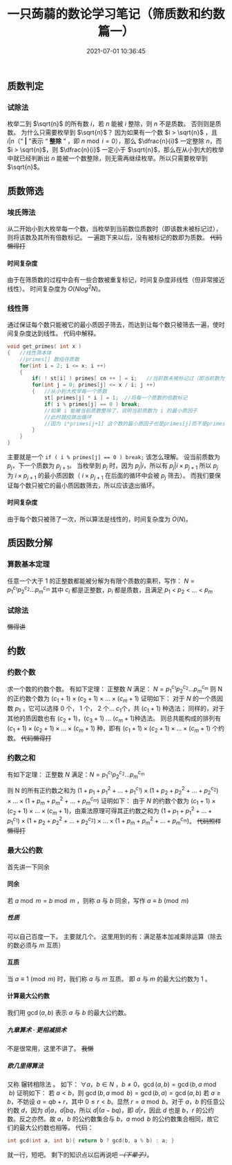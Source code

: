 ﻿---
title: 一只蒟蒻的数论学习笔记（筛质数和约数篇一）
date: 2021-07-01 10:36:45
tags:
- 数论
- c++
- 约数
- 质数
categories: Dumby的OI生涯
---
## 质数判定
### 试除法
枚举二到 $\sqrt{n}$ 的所有数 $i$，若 $n$ 能被 $i$ 整除，则 $n$ 不是质数。
否则则是质数。
为什么只需要枚举到 $\sqrt{n}$？<!--more-->
因为如果有一个数 $i > \sqrt{n}$ ，且 $i|n$（“ **|** ”表示 “ **整除** ” ，即 $n \bmod{i}=0$），那么 $\dfrac{n}{i}$ 一定整除 $n$，而 $i > \sqrt{n}$，则 $\dfrac{n}{i}$ 一定小于 $\sqrt{n}$，那么在从小到大的枚举中就已经判断出 $n$ 能被一个数整除，则无需再继续枚举。所以只需要枚举到 $\sqrt{n}$。
## 质数筛选
### 埃氏筛法
从二开始小到大枚举每一个数，当枚举到当前数位质数时（即该数未被标记过），则将该数及其所有倍数标记。
一遍跑下来以后，没有被标记的数即为质数。
~~代码懒得打~~
#### 时间复杂度
由于在筛质数的过程中会有一些合数被重复标记，时间复杂度非线性（但非常接近线性）。
时间复杂度为 $O \left ( N log^{2} N \right )$。
### 线性筛
通过保证每个数只能被它的最小质因子筛去，而达到让每个数只被筛去一遍，使时间复杂度达到线性。
代码中解释。
```cpp
void get_primes( int x ) 
{   //线性筛本体
	//primes[] 数组存质数
	for(int i = 2; i <= x; i ++) 
	{
		if( ! st[i] ) primes[ cn ++ ] = i;   //当前数未被标记过（即当前数为质数），将其标记
		for(int j = 0; primes[j] <= x / i; j ++) 
		{   //从小到大枚举每一个质数
			st[ primes[j] * i ] = 1;  //将每一个质数的倍数标记
			if( i % primes[j] == 0 ) break;   
			//如果 i 能被当前质数整除了，说明当前质数为 i 的最小质因子
			//此时就应跳出循环
			//因为 i*primes[j+1] 这个数的最小质因子也是primes[j]而不是primes[j+1]
		}
	}
}
```
主要就是一个 ```if ( i % primes[j] == 0 ) break;``` 该怎么理解。
设当前质数为 $p_{j}$，下一个质数为 $p_{j+1}$。
当枚举到 $p_{j}$ 时，因为 $p_{j}|i$，所以有 $p_{j}|i \times p_{j+1}$
所以 $p_{j}$ 为 $i \times p_{j+1}$ 的最小质因数（ $i \times p_{j+1}$ 在后面的循环中会被 $p_{j}$ 筛去）。
而我们要保证每个数只被它的最小质因数筛去，所以应该退出循环。
#### 时间复杂度
由于每个数只被筛了一次，所以算法是线性的，时间复杂度为 $O( N )$。
## 质因数分解
### 算数基本定理
任意一个大于 1 的正整数都能被分解为有限个质数的乘积，写作：
$N=p_{1}^{c_{1}}p_{2}^{c_{2}}...p_{m}^{c_{m}}$
其中 $c_{i}$ 都是正整数，$p_{i}$ 都是质数，且满足 $p_{1}$ < $p_{2}$ < ... < $p_{m}$
### 试除法
~~懒得讲~~
## 约数
### 约数个数
求一个数的约数个数。
有如下定理：
正整数 $N$ 满足：
$N=p_{1}^{c_{1}}p_{2}^{c_{2}}...p_{m}^{c_{m}}$
则 N 的正约数个数为
$\left (c_{1}+1\right ) \times \left (c_{2}+1\right ) \times ...\times \left (c_{m}+1\right )$
证明如下：
对于 $N$ 的一个质因数 $p_{1}$ ，它可以选择 0 个， 1 个， 2 个... $c_{1}$个，共 $\left ( c_{1} +1 \right )$ 种选法；
同样的，对于其他的质因数也有 $\left ( c_{2} +1 \right )$，$\left ( c_{3} +1 \right )$ ... $\left ( c_{m} +1 \right )$种选法。
则总共能构成的排列有 $\left (c_{1}+1\right ) \times \left (c_{2}+1\right ) \times ...\times \left (c_{m}+1\right )$ 种，即有 $\left (c_{1}+1\right ) \times \left (c_{2}+1\right ) \times ...\times \left (c_{m}+1\right )$ 个约数。
~~代码懒得打~~
### 约数之和
有如下定理：
正整数 $N$ 满足：$N=p_{1}^{c_{1}}p_{2}^{c_{2}}...p_{m}^{c_{m}}$

则 N 的所有正约数之和为
$\left(1+p_{1}+p_{1}^{2}+\ldots+p_{1}^{c_{1}}\right) \times\left(1+p_{2}+p_{2}^{2}+\ldots+p_{2}^{c_{2}}\right) \times \ldots \times\left(1+p_{m}+p_{m}^{2}+\ldots+p_{m}^{c_{m}}\right)$
证明如下：
由于 $N$ 的约数个数为 $\left (c_{1}+1\right ) \times \left (c_{2}+1\right ) \times ...\times \left (c_{m}+1\right )$，由乘法原理可得其正约数之和为 $\left(1+p_{1}+p_{1}^{2}+\ldots+p_{1}^{c_{1}}\right) \times\left(1+p_{2}+p_{2}^{2}+\ldots+p_{2}^{c_{2}}\right) \times \ldots \times\left(1+p_{m}+p_{m}^{2}+\ldots+p_{m}^{c_{m}}\right)$。
~~代码照样懒得打~~
### 最大公约数
首先讲一下同余
#### 同余
若 $a \bmod{m}=b \bmod{m}$ ，则称 $a$ 与 $b$ 同余，写作 $a \equiv b \pmod{m}$
##### 性质
可以自己百度一下。
主要就几个。
这里用到的有：满足基本加减乘除运算（除去的数必须与 $m$ 互质）
#### 互质
当 $a \equiv 1 \pmod{m}$ 时，我们称 $a$ 与 $m$ 互质。
即 $a$ 与 $m$ 的最大公约数为 1 。
#### 计算最大公约数
我们用 $\gcd(a,b)$ 表示 $a$ 与 $b$ 的最大公约数。
##### 九章算术 · 更相减损术
不是很常用，这里不讲了。
~~我懒~~
##### 欧几里得算法
又称 辗转相除法 。
如下：
$\forall a$，$b \in N$ ，$b \ne 0$，$\gcd(a,b)=\gcd(b,a \bmod{b})$
证明如下：
若 $a < b$，则 $\gcd(b,a \bmod{b})= \gcd(b,a)= \gcd(a,b)$
若 $a \ge b$，不妨设 $a = qb + r$，其中 $0 ≤ r < b$。显然 $r = a \bmod {b}$。对于 $a$，$b$ 的任意公约数 $d$，因为 $d|a$，$d|bq$，所以 $d|(a - bq)$，即 $d|r$，因此 $d$ 也是 $b$，$r$ 的公约数。反之亦然。故 $a$，$b$ 的公约数集合与 $b$，$a \bmod {b}$ 的公约数集合相同，故它们的最大公约数也相等。
代码：
```cpp
int gcd(int a, int b){ return b ? gcd(b, a % b) : a; }
```
就一行，短吧。
剩下的知识点以后再说吧 *~~（下辈子）~~*。